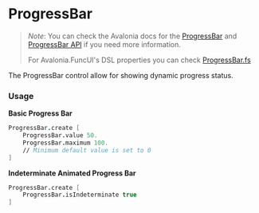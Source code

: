 # ProgressBar

> _Note_: You can check the Avalonia docs for the [ProgressBar](https://docs.avaloniaui.net/docs/controls/progressbar) and [ProgressBar API](http://reference.avaloniaui.net/api/Avalonia.Controls/ProgressBar/) if you need more information.
>
> For Avalonia.FuncUI's DSL properties you can check [ProgressBar.fs](https://github.com/fsprojects/Avalonia.FuncUI/blob/master/src/Avalonia.FuncUI/DSL/ProgressBar.fs)

The ProgressBar control allow for showing dynamic progress status.

### Usage

**Basic Progress Bar**

```fsharp
ProgressBar.create [
    ProgressBar.value 50.
    ProgressBar.maximum 100.
    // Minimum default value is set to 0
]
```

**Indeterminate Animated Progress Bar**

```fsharp
ProgressBar.create [
    ProgressBar.isIndeterminate true
]
```
